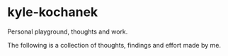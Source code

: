 # kyle-kochanek
Personal playground, thoughts and work.

The following is a collection of thoughts, findings and effort made by me. 